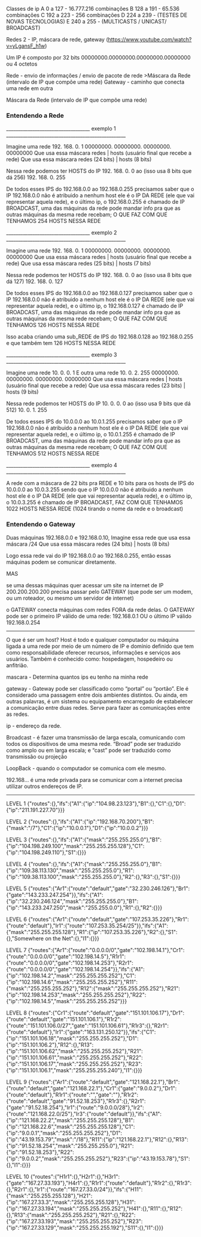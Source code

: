 
Classes de ip
A   0     a   127 - 16.777.216 combinações
B   128   a   191 - 65.536 combinações
C   192   a   223 - 256 combinações
D   224   a   239 - (TESTES DE NOVAS TECNOLOGIAS)
E   240   a   255 - (MULTICASTS / UNICAST/ BROADCAST)

Redes 2 - IP, máscara de rede, gateway
(https://www.youtube.com/watch?v=yLgansF_h1w)

Um IP é composto por 32 bits 00000000.00000000.00000000.00000000 ou 4 octetos

Rede - envio de informações / envio de pacote de rede
    >Máscara da Rede (intervalo de IP que compõe uma rede)
Gateway - caminho que conecta uma rede em outra

Máscara da Rede (intervalo de IP que compõe uma rede)

### Entendendo a Rede

___________________________________ exemplo 1 __________________________________________________

Imagine uma rede  192.       168.         0.          1
                00000000.  00000000.   00000000.   00000000
Que usa essa máscara         redes               |  hosts (usuário final que recebe a rede)
Que usa essa máscara         redes (24 bits)     |  hosts (8 bits)

Nessa rede podemos ter HOSTS do IP    192.       168.         0.          0
ao (isso usa 8 bits que dá 256)       192.       168.         0.          255

De todos esses IPS do 192.168.0.0 ao 192.168.0.255 precisamos saber que o IP 192.168.0.0 não é atribuido a nenhum host ele é o IP DA REDE (ele que vai representar aquela rede), e o último ip, o 192.168.0.255 é chamado de IP BROADCAST, uma das máquinas da rede pode mandar info pra que as outras máquinas da mesma rede recebam; 
O QUE FAZ COM QUE TENHAMOS 254 HOSTS NESSA REDE


___________________________________ exemplo 2 __________________________________________________

Imagine uma rede  192.       168.         0.          1
                00000000.  00000000.   00000000.   00000000
Que usa essa máscara         redes                  |  hosts (usuário final que recebe a rede)
Que usa essa máscara         redes (25 bits)        |  hosts (7 bits)

Nessa rede podemos ter HOSTS do IP    192.       168.         0.          0
ao (isso usa 8 bits que dá 127)       192.       168.         0.          127

De todos esses IPS do 192.168.0.0 ao 192.168.0.127 precisamos saber que o IP 192.168.0.0 não é atribuido a nenhum host ele é o IP DA REDE (ele que vai representar aquela rede), e o último ip, o 192.168.0.127 é chamado de IP BROADCAST, uma das máquinas da rede pode mandar info pra que as outras máquinas da mesma rede recebam; 
O QUE FAZ COM QUE TENHAMOS 126 HOSTS NESSA REDE

Isso acaba criando uma sub_REDE de IPS do 192.168.0.128 ao 192.168.0.255 e que também tem 126 HOSTS NESSA REDE


___________________________________ exemplo 3 __________________________________________________

Imagine uma rede   10.        0.         0.          1 
E outra uma rede   10.        0.         2.          255 
                00000000.  00000000.   00000000.   00000000
Que usa essa máscara         redes            |  hosts (usuário final que recebe a rede)
Que usa essa máscara         redes (23 bits)  |  hosts (9 bits)

Nessa rede podemos ter HOSTS do IP    10.       0.         0.          0
ao (isso usa 9 bits que dá 512)       10.       0.         1.          255

De todos esses IPS do 10.0.0.0 ao 10.0.1.255 precisamos saber que o IP 192.168.0.0 não é atribuido a nenhum host ele é o IP DA REDE (ele que vai representar aquela rede), e o último ip, o 10.0.1.255 é chamado de IP BROADCAST, uma das máquinas da rede pode mandar info pra que as outras máquinas da mesma rede recebam; 
O QUE FAZ COM QUE TENHAMOS 512 HOSTS NESSA REDE

___________________________________ exemplo 4 __________________________________________________

A rede com a máscara de 22 bits pra REDE e 10 bits para os hosts de IPS do 10.0.0.0 ao 10.0.3.255 sendo que o IP 10.0.0.0 não é atribuido a nenhum host ele é o IP DA REDE (ele que vai representar aquela rede), e o último ip, o 10.0.3.255 é chamado de IP BROADCAST, FAZ COM QUE TENHAMOS 1022 HOSTS NESSA REDE (1024 tirando o nome da rede e o broadcast)

### Entendendo o Gateway

Duas máquinas 192.168.0.0 e 192.168.0.10, 
Imagine essa rede que usa essa máscara /24
Que usa essa máscara         redes (24 bits)     |  hosts (8 bits)

Logo essa rede vai do IP 192.168.0.0 ao 192.168.0.255, então essas máquinas podem se comunicar diretamente.

MAS

se uma dessas máquinas quer acessar um site na internet de IP 200.200.200.200 precisa passar pelo GATEWAY (que pode ser um modem, ou um roteador, ou mesmo um servidor de internet)

o GATEWAY conecta máquinas com redes FORA da rede delas.
O GATEWAY pode ser o primeiro IP válido de uma rede: 192.168.0.1
OU
o último IP válido 192.168.0.254

__________________________________________________________________________________________
O que é ser um host?
Host é todo e qualquer computador ou máquina ligada a uma rede por meio de um número de IP e domínio definido que tem como responsabilidade oferecer recursos, informações e serviços aos usuários. Também é conhecido como: hospedagem, hospedeiro ou anfitrião.

mascara - Determina quantos ips eu tenho na minha rede

gateway - Gateway pode ser classificado como “portal” ou “portão”. Ele é considerado uma passagem entre dois ambientes distintos. Ou ainda, em outras palavras, é um sistema ou equipamento encarregado de estabelecer a comunicação entre duas redes. Serve para fazer as comunicações entre as redes.

ip - endereço da rede.

Broadcast - é fazer uma transmissão de larga escala, comunicando com todos os dispositivos de uma mesma rede. “Broad” pode ser traduzido como amplo ou em larga escala; e “cast” pode ser traduzido como transmissão ou projeção

LoopBack - quando o computador se comunica com ele mesmo.

192.168... é uma rede privada para se comunicar com a internet precisa utilizar outros endereços de IP.
___________________________________________________________________________________________


LEVEL 1
{"routes":{},"ifs":{"A1":{"ip":"104.98.23.123"},"B1":{},"C1":{},"D1":{"ip":"211.191.227.70"}}}

LEVEL 2
{"routes":{},"ifs":{"A1":{"ip":"192.168.70.200"},"B1":{"mask":"/7"},"C1":{"ip":"10.0.0.1"},"D1":{"ip":"10.0.0.2"}}}

LEVEL 3
{"routes":{},"ifs":{"A1":{"mask":"255.255.255.0"},"B1":{"ip":"104.198.249.100","mask":"255.255.255.128"},"C1":{"ip":"104.198.249.110"},"S1":{}}}

LEVEL 4
{"routes":{},"ifs":{"A1":{"mask":"255.255.255.0"},"B1":{"ip":"109.38.113.130","mask":"255.255.255.0"},"R1":{"ip":"109.38.113.100","mask":"255.255.255.0"},"R2":{},"R3":{},"S1":{}}}

LEVEL 5
{"routes":{"Ar1":{"route":"default","gate":"32.230.246.126"},"Br1":{"gate":"143.233.247.254"}},"ifs":{"A1":{"ip":"32.230.246.124","mask":"255.255.255.0"},"B1":{"ip":"143.233.247.250","mask":"255.255.0.0"},"R1":{},"R2":{}}}

LEVEL 6
{"routes":{"Ar1":{"route":"default","gate":"107.253.35.226"},"Rr1":{"route":"default"},"Ir1":{"route":"107.253.35.254/25"}},"ifs":{"A1":{"mask":"255.255.255.128"},"R1":{"ip":"107.253.35.226"},"R2":{},"S1":{},"Somewhere on the Net":{},"I1":{}}}

LEVEL 7
{"routes":{"Ar1":{"route":"0.0.0.0/0","gate":"102.198.14.1"},"Cr1":{"route":"0.0.0.0/0","gate":"102.198.14.5"},"R1r1":{"route":"0.0.0.0/0","gate":"102.198.14.253"},"R2r1":{"route":"0.0.0.0/0","gate":"102.198.14.254"}},"ifs":{"A1":{"ip":"102.198.14.2","mask":"255.255.255.252"},"C1":{"ip":"102.198.14.6","mask":"255.255.255.252"},"R11":{"mask":"255.255.255.252"},"R12":{"mask":"255.255.255.252"},"R21":{"ip":"102.198.14.253","mask":"255.255.255.252"},"R22":{"ip":"102.198.14.5","mask":"255.255.255.252"}}}

LEVEL 8
{"routes":{"Cr1":{"route":"default","gate":"151.101.106.17"},"Dr1":{"route":"default","gate":"151.101.106.1"},"R1r2":{"route":"151.101.106.0/27","gate":"151.101.106.61"},"R1r3":{},"R2r1":{"route":"default"},"Ir1":{"gate":"163.131.250.12"}},"ifs":{"C1":{"ip":"151.101.106.18","mask":"255.255.255.252"},"D1":{"ip":"151.101.106.2"},"R12":{},"R13":{"ip":"151.101.106.62","mask":"255.255.255.252"},"R21":{"ip":"151.101.106.61","mask":"255.255.255.252"},"R22":{"ip":"151.101.106.17","mask":"255.255.255.252"},"R23":{"ip":"151.101.106.1","mask":"255.255.255.240"},"I1":{}}}

LEVEL 9
{"routes":{"Ar1":{"route":"default","gate":"121.168.22.1"},"Br1":{"route":"default","gate":"121.168.22.1"},"Cr1":{"gate":"9.0.0.2"},"Dr1":{"route":"default"},"R1r1":{"route":"","gate":""},"R1r2":{"route":"default","gate":"91.52.18.253"},"R1r3":{},"R2r1":{"gate":"91.52.18.254"},"Ir1":{"route":"9.0.0.0/28"},"Ir2":{"route":"121.168.22.0/25"},"Ir3":{"route":"default"}},"ifs":{"A1":{"ip":"121.168.22.2","mask":"255.255.255.128"},"B1":{"ip":"121.168.22.6","mask":"255.255.255.128"},"C1":{"ip":"9.0.0.1","mask":"255.255.255.252"},"D1":{"ip":"43.19.153.79","mask":"/18"},"R11":{"ip":"121.168.22.1"},"R12":{},"R13":{"ip":"91.52.18.254","mask":"255.255.255.0"},"R21":{"ip":"91.52.18.253"},"R22":{"ip":"9.0.0.2","mask":"255.255.255.252"},"R23":{"ip":"43.19.153.78"},"S1":{},"I1":{}}}

LEVEL 10
{"routes":{"H1r1":{},"H2r1":{},"H3r1":{"gate":"167.27.33.193"},"H4r1":{},"R1r1":{"route":"default"},"R1r2":{},"R1r3":{},"R2r1":{},"Ir1":{"route":"167.27.33.0/24"}},"ifs":{"H11":{"mask":"255.255.255.128"},"H21":{"ip":"167.27.33.3","mask":"255.255.255.128"},"H31":{"ip":"167.27.33.194","mask":"255.255.255.252"},"H41":{},"R11":{},"R12":{},"R13":{"mask":"255.255.255.252"},"R21":{},"R22":{"ip":"167.27.33.193","mask":"255.255.255.252"},"R23":{"ip":"167.27.33.129","mask":"255.255.255.192"},"S11":{},"I1":{}}}
